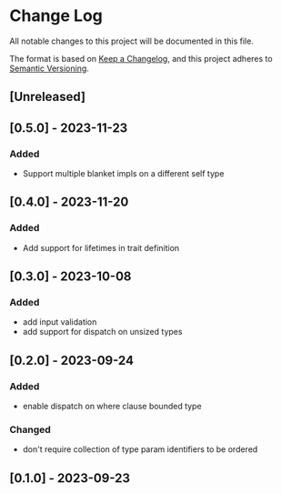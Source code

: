 # Change Log

All notable changes to this project will be documented in this file.

The format is based on [Keep a Changelog](https://keepachangelog.com/en/1.0.0/),
and this project adheres to [Semantic Versioning](https://semver.org/spec/v2.0.0.html).

## [Unreleased]

## [0.5.0] - 2023-11-23

### Added

- Support multiple blanket impls on a different self type

## [0.4.0] - 2023-11-20

### Added

- Add support for lifetimes in trait definition

## [0.3.0] - 2023-10-08

### Added

- add input validation
- add support for dispatch on unsized types

## [0.2.0] - 2023-09-24

### Added

- enable dispatch on where clause bounded type

### Changed

- don't require collection of type param identifiers to be ordered

## [0.1.0] - 2023-09-23
